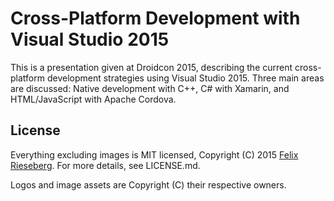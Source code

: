 # Cross-Platform Development with Visual Studio 2015
This is a presentation given at Droidcon 2015, describing the current cross-platform development strategies using Visual Studio 2015. Three main areas are discussed: Native development with C++, C# with Xamarin, and HTML/JavaScript with Apache Cordova.


## License
Everything excluding images is MIT licensed, Copyright (C) 2015 [Felix Rieseberg](http://www.felixrieseberg.com). For more details, see LICENSE.md. 

Logos and image assets are Copyright (C) their respective owners.
